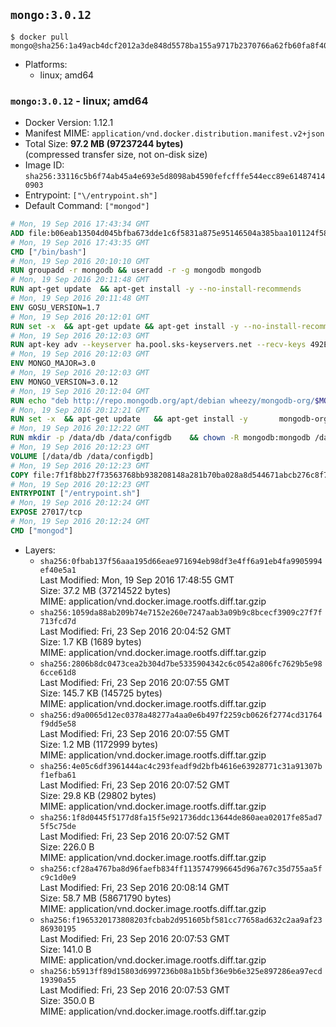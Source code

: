 ## `mongo:3.0.12`

```console
$ docker pull mongo@sha256:1a49acb4dcf2012a3de848d5578ba155a9717b2370766a62fb60fa8f40ccda14
```

-	Platforms:
	-	linux; amd64

### `mongo:3.0.12` - linux; amd64

-	Docker Version: 1.12.1
-	Manifest MIME: `application/vnd.docker.distribution.manifest.v2+json`
-	Total Size: **97.2 MB (97237244 bytes)**  
	(compressed transfer size, not on-disk size)
-	Image ID: `sha256:33116c5b6f74ab45a4e693e5d8098ab4590fefcfffe544ecc89e614874140903`
-	Entrypoint: `["\/entrypoint.sh"]`
-	Default Command: `["mongod"]`

```dockerfile
# Mon, 19 Sep 2016 17:43:34 GMT
ADD file:b06eab13504d045bfba673dde1c6f5831a875e95146504a385baa101124f58f5 in / 
# Mon, 19 Sep 2016 17:43:35 GMT
CMD ["/bin/bash"]
# Mon, 19 Sep 2016 20:10:10 GMT
RUN groupadd -r mongodb && useradd -r -g mongodb mongodb
# Mon, 19 Sep 2016 20:11:48 GMT
RUN apt-get update 	&& apt-get install -y --no-install-recommends 		numactl 	&& rm -rf /var/lib/apt/lists/*
# Mon, 19 Sep 2016 20:11:48 GMT
ENV GOSU_VERSION=1.7
# Mon, 19 Sep 2016 20:12:01 GMT
RUN set -x 	&& apt-get update && apt-get install -y --no-install-recommends ca-certificates wget && rm -rf /var/lib/apt/lists/* 	&& wget -O /usr/local/bin/gosu "https://github.com/tianon/gosu/releases/download/$GOSU_VERSION/gosu-$(dpkg --print-architecture)" 	&& wget -O /usr/local/bin/gosu.asc "https://github.com/tianon/gosu/releases/download/$GOSU_VERSION/gosu-$(dpkg --print-architecture).asc" 	&& export GNUPGHOME="$(mktemp -d)" 	&& gpg --keyserver ha.pool.sks-keyservers.net --recv-keys B42F6819007F00F88E364FD4036A9C25BF357DD4 	&& gpg --batch --verify /usr/local/bin/gosu.asc /usr/local/bin/gosu 	&& rm -r "$GNUPGHOME" /usr/local/bin/gosu.asc 	&& chmod +x /usr/local/bin/gosu 	&& gosu nobody true 	&& apt-get purge -y --auto-remove ca-certificates wget
# Mon, 19 Sep 2016 20:12:03 GMT
RUN apt-key adv --keyserver ha.pool.sks-keyservers.net --recv-keys 492EAFE8CD016A07919F1D2B9ECBEC467F0CEB10
# Mon, 19 Sep 2016 20:12:03 GMT
ENV MONGO_MAJOR=3.0
# Mon, 19 Sep 2016 20:12:03 GMT
ENV MONGO_VERSION=3.0.12
# Mon, 19 Sep 2016 20:12:04 GMT
RUN echo "deb http://repo.mongodb.org/apt/debian wheezy/mongodb-org/$MONGO_MAJOR main" > /etc/apt/sources.list.d/mongodb-org.list
# Mon, 19 Sep 2016 20:12:21 GMT
RUN set -x 	&& apt-get update 	&& apt-get install -y 		mongodb-org=$MONGO_VERSION 		mongodb-org-server=$MONGO_VERSION 		mongodb-org-shell=$MONGO_VERSION 		mongodb-org-mongos=$MONGO_VERSION 		mongodb-org-tools=$MONGO_VERSION 	&& rm -rf /var/lib/apt/lists/* 	&& rm -rf /var/lib/mongodb 	&& mv /etc/mongod.conf /etc/mongod.conf.orig
# Mon, 19 Sep 2016 20:12:22 GMT
RUN mkdir -p /data/db /data/configdb 	&& chown -R mongodb:mongodb /data/db /data/configdb
# Mon, 19 Sep 2016 20:12:23 GMT
VOLUME [/data/db /data/configdb]
# Mon, 19 Sep 2016 20:12:23 GMT
COPY file:7f1f8bb27f73563768bb938208148a281b70ba028a8d544671abcb276c8f741c in /entrypoint.sh 
# Mon, 19 Sep 2016 20:12:23 GMT
ENTRYPOINT ["/entrypoint.sh"]
# Mon, 19 Sep 2016 20:12:24 GMT
EXPOSE 27017/tcp
# Mon, 19 Sep 2016 20:12:24 GMT
CMD ["mongod"]
```

-	Layers:
	-	`sha256:0fbab137f56aaa195d66eae971694eb98df3e4ff6a91eb4fa9905994ef40e5a1`  
		Last Modified: Mon, 19 Sep 2016 17:48:55 GMT  
		Size: 37.2 MB (37214522 bytes)  
		MIME: application/vnd.docker.image.rootfs.diff.tar.gzip
	-	`sha256:1059da88ab209b74e7152e260e7247aab3a09b9c8bcecf3909c27f7f713fcd7d`  
		Last Modified: Fri, 23 Sep 2016 20:04:52 GMT  
		Size: 1.7 KB (1689 bytes)  
		MIME: application/vnd.docker.image.rootfs.diff.tar.gzip
	-	`sha256:2806b8dc0473cea2b304d7be5335904342c6c0542a806fc7629b5e986cce61d8`  
		Last Modified: Fri, 23 Sep 2016 20:07:55 GMT  
		Size: 145.7 KB (145725 bytes)  
		MIME: application/vnd.docker.image.rootfs.diff.tar.gzip
	-	`sha256:d9a0065d12ec0378a48277a4aa0e6b497f2259cb0626f2774cd31764f9dd5e58`  
		Last Modified: Fri, 23 Sep 2016 20:07:55 GMT  
		Size: 1.2 MB (1172999 bytes)  
		MIME: application/vnd.docker.image.rootfs.diff.tar.gzip
	-	`sha256:4e05c6df3961444ac4c293feadf9d2bfb4616e63928771c31a91307bf1efba61`  
		Last Modified: Fri, 23 Sep 2016 20:07:52 GMT  
		Size: 29.8 KB (29802 bytes)  
		MIME: application/vnd.docker.image.rootfs.diff.tar.gzip
	-	`sha256:1f8d0445f5177d8fa15f5e921736ddc13644de860aea02017fe85ad75f5c75de`  
		Last Modified: Fri, 23 Sep 2016 20:07:52 GMT  
		Size: 226.0 B  
		MIME: application/vnd.docker.image.rootfs.diff.tar.gzip
	-	`sha256:cf28a4767ba8d96faefb834ff1135747996645d96a767c35d755aa5fc9c1d0e9`  
		Last Modified: Fri, 23 Sep 2016 20:08:14 GMT  
		Size: 58.7 MB (58671790 bytes)  
		MIME: application/vnd.docker.image.rootfs.diff.tar.gzip
	-	`sha256:f1965320173808203fcbab2d951605bf581cc77658ad632c2aa9af2386930195`  
		Last Modified: Fri, 23 Sep 2016 20:07:53 GMT  
		Size: 141.0 B  
		MIME: application/vnd.docker.image.rootfs.diff.tar.gzip
	-	`sha256:b5913ff89d15803d6997236b08a1b5bf36e9b6e325e897286ea97ecd19390a55`  
		Last Modified: Fri, 23 Sep 2016 20:07:53 GMT  
		Size: 350.0 B  
		MIME: application/vnd.docker.image.rootfs.diff.tar.gzip
